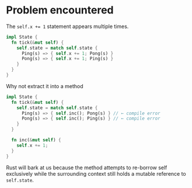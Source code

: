 # Problem encountered

The `self.x += 1` statement appears multiple times. 

``` rust
impl State {
  fn tick(&mut self) {
    self.state = match self.state {
      Ping(s) => { self.x += 1; Pong(s) }
      Pong(s) => { self.x += 1; Ping(s) }
    }
  }
}
```

Why not extract it into a method

```rust
impl State {
  fn tick(&mut self) {
    self.state = match self.state {
      Ping(s) => { self.inc(); Pong(s) } // ← compile error
      Pong(s) => { self.inc(); Ping(s) } // ← compile error
    }
  }

  fn inc(&mut self) {
    self.x += 1;
  }
}
```

Rust will bark at us because the method attempts to re-borrow self exclusively while the surrounding context still holds a mutable reference to `self.state`.
